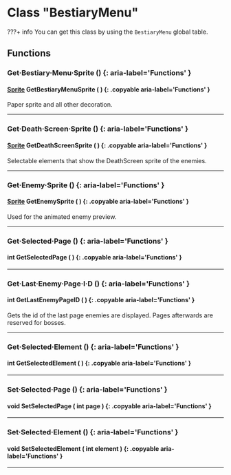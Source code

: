 # Class "BestiaryMenu"

???+ info
    You can get this class by using the `BestiaryMenu` global table.
        
## Functions

### Get·Bestiary·Menu·Sprite () {: aria-label='Functions' }
#### [Sprite](../Sprite.md) GetBestiaryMenuSprite ( ) {: .copyable aria-label='Functions' }
Paper sprite and all other decoration.
___
### Get·Death·Screen·Sprite () {: aria-label='Functions' }
#### [Sprite](../Sprite.md) GetDeathScreenSprite ( ) {: .copyable aria-label='Functions' }
Selectable elements that show the DeathScreen sprite of the enemies.
___
### Get·Enemy·Sprite () {: aria-label='Functions' }
#### [Sprite](../Sprite.md) GetEnemySprite ( ) {: .copyable aria-label='Functions' }
Used for the animated enemy preview.
___
### Get·Selected·Page () {: aria-label='Functions' }
#### int GetSelectedPage ( ) {: .copyable aria-label='Functions' }

___
### Get·Last·Enemy·Page·I·D () {: aria-label='Functions' }
#### int GetLastEnemyPageID ( ) {: .copyable aria-label='Functions' }
Gets the id of the last page enemies are displayed. Pages afterwards are reserved for bosses.
___
### Get·Selected·Element () {: aria-label='Functions' }
#### int GetSelectedElement ( ) {: .copyable aria-label='Functions' }

___
### Set·Selected·Page () {: aria-label='Functions' }
#### void SetSelectedPage ( int page ) {: .copyable aria-label='Functions' }

___
### Set·Selected·Element () {: aria-label='Functions' }
#### void SetSelectedElement ( int element ) {: .copyable aria-label='Functions' }

___